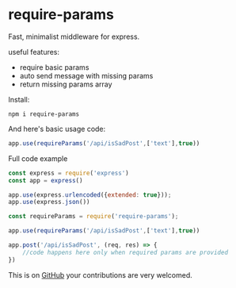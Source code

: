 # require-params 

Fast, minimalist middleware for express.


useful features:

 * require basic params
 * auto send message with missing params
 * return missing params array 

Install:
```
npm i require-params
```

And here's basic usage code:

```javascript
app.use(requireParams('/api/isSadPost',['text'],true))
```



Full code example
```javascript
const express = require('express')
const app = express()

app.use(express.urlencoded({extended: true}));
app.use(express.json())

const requireParams = require('require-params');

app.use(requireParams('/api/isSadPost',['text'],true))

app.post('/api/isSadPost', (req, res) => {
    //code happens here only when required params are provided
})
```

This is on [GitHub](https://github.com/Microsmsm/require-params) your contributions are very welcomed.




